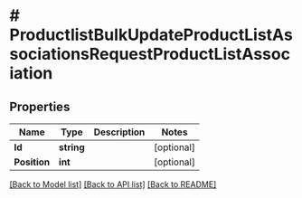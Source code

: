 # # ProductlistBulkUpdateProductListAssociationsRequestProductListAssociation


## Properties 


Name | Type | Description | Notes
------------ | ------------- | ------------- | -------------
**Id**| **string** |   | [optional]
**Position**| **int** |   | [optional]


[[Back to Model list]](../../README.md#models) [[Back to API list]](../../README.md#endpoints) [[Back to README]](../../README.md)

